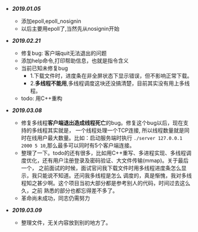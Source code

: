 
* ***2019.01.05*** 
    * 添加epoll,epoll_nosignin
    * 以后主要用epoll了,当然先从nosignin开始

* ***2019.02.21*** 
    * 修复bug: 客户端quit无法退出的问题
    * 添加help命令,打印帮助信息，也就是指令含义
    * 当前已知未修复bug
        * 1.下载文件时，进度条在非全屏状态下显示错误，但不影响正常下载。
        * 2.**多线程不能用**,多线程调度这块还没搞清楚，目前其实没有用上多线程。
    * todo: 用C++重构

* ***2019.03.08*** 
    * 修复多线程**客户端退出造成线程死亡**的bug。修复这个bug以后，现在支持的多线程其实就是，
    一个线程处理一个TCP连接, 所以线程数量就是同时在线用户最大数量。比如：启动服务端时执行
    `./server 127.0.0.1 2000 5 10`,那么最多可以同时有5个客户端连接。
    * 整理了一下。todo的还有很多，比如用C++重写、多进程实现、多线程调度优化，还有用户注册登录及密码验证、大文件传输(mmap)。关于最后一个，
    之前面试的时候，面试官问我下载文件时用多线程进度条怎么显示，我只能说不知道。还问我多线程是怎么
    调度的，真是惭愧，我对多线程知之甚少啊。这个项目当初大部分都是参考别人的代码，时间过去这么久，之前
    熟悉的部分也都忘得差不多了。
    * 革命尚未成功，同志仍需努力

* ***2019.03.09*** 
    * 整理文件，无关内容放到别的地方了。
